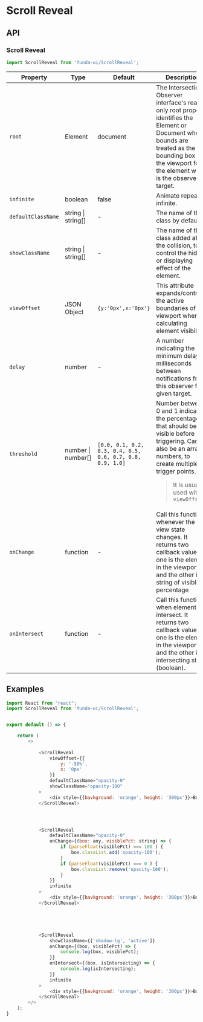 # Scroll Reveal


## API

### Scroll Reveal
```js
import ScrollReveal from 'funda-ui/ScrollReveal';
```
| Property | Type | Default | Description |
| --- | --- | --- | --- |
| `root` | Element | document | The Intersection Observer interface's read-only root property identifies the Element or Document whose bounds are treated as the bounding box of the viewport for the element which is the observer's target. |
| `infinite` | boolean | false | Animate repeat infinite. |
| `defaultClassName` | string \| string[]  | - | The name of the class by default. |
| `showClassName` | string \| string[]  | - | The name of the class added after the collision, to control the hiding or displaying effect of the element. |
| `viewOffset` | JSON Object  | `{y:'0px',x:'0px'}` | This attribute expands/contracts the active boundaries of the viewport when calculating element visibility. |
| `delay` | number | - | A number indicating the minimum delay in milliseconds between notifications from this observer for a given target. |
| `threshold` | number \| number[] | `[0.0, 0.1, 0.2, 0.3, 0.4, 0.5, 0.6, 0.7, 0.8, 0.9, 1.0]` | Number between 0 and 1 indicating the percentage that should be visible before triggering. Can also be an array of numbers, to create multiple trigger points. <blockquote>It is usually used with `viewOffset`</blockquote> |
| `onChange` | function  | - | Call this function whenever the in view state changes. It returns two callback values, one is the element in the viewport and the other is a string of visible percentage |
| `onIntersect` | function  | - | Call this function when elements intersect. It returns two callback values, one is the element in the viewport and the other is intersecting state (boolean). |




## Examples

```js
import React from "react";
import ScrollReveal from 'funda-ui/ScrollReveal';


export default () => {

    return (
        <>
          
            <ScrollReveal 
                viewOffset={{
                    y: '-50%',
                    x: '0px'
                }}
                defaultClassName="opacity-0"
                showClassName="opacity-100"
            >
                <div style={{bavkground: 'orange', height: '300px'}}>Box</div>
            </ScrollReveal>




            <ScrollReveal 
                defaultClassName="opacity-0"
                onChange={(box: any, visiblePct: string) => {
                    if (parseFloat(visiblePct) === 100 ) {
                        box.classList.add('opacity-100');
                    }
                    if (parseFloat(visiblePct) === 0 ) {
                        box.classList.remove('opacity-100');
                    }
                }}
                infinite
            >
                <div style={{bavkground: 'orange', height: '300px'}}>Box</div>
            </ScrollReveal>





            <ScrollReveal 
                showClassName={['shadow-lg', 'active']}
                onChange={(box, visiblePct) => {
                    console.log(box, visiblePct);
                }}
                onIntersect={(box, isIntersecting) => {
                    console.log(isIntersecting);
                }}
                infinite 
            >
                <div style={{bavkground: 'orange', height: '300px'}}>Box</div>
            </ScrollReveal>          
        </>
    );
}
```